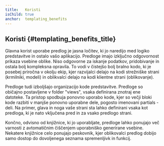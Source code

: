 ```yaml
---
title:   Koristi
isChild: true
anchor:  templating_benefits
---
```


## Koristi {#templating_benefits_title}

Glavna korist uporabe predlog je jasna ločitev, ki jo naredijo med logiko predstavitve in ostalo
vašo aplikacijo. Predloge imajo izključno odgovornost prikaza vsebine oblike. Niso odgovorne za
iskanje podatkov, pridobivanje in ostala bolj kompleksna opravila. To vodi v čistejšo bolj bralno kodo, ki je posebej
priročna v okolju ekip, kjer razvijalci delajo na kodi strežniške strani (krmilniki, modeli) in oblikvalci delajo
na kodi klientne strani (oblikovanje).

Predloge tudi izboljšajo organizacijo kode predstavitve. Predloge so običajno postavljene v folder "views", vsaka
definirana znotraj ene datoteke. Ta pristop spodbuja ponovno uporabo kode, kjer so večji bloki kode razbiti v manjše
ponovno uporabne dele, pogosto imenovani partials - deli. Na primer, glava in noga vaše strani sta lahko definirani vsaka kot predloga,
ki je nato vključena pred in za vsako predlogo strani.

Končno, odvisno od knjižnice, ki jo uporabljate, predloge lahko ponujajo več varnosti z avtomatičnim čiščenjem uporabniško generirane
vsebine. Nekatere knjižnice celo ponujajo peskovnik, kjer oblikovalci predlog dobijo samo dostop do dovoljenega seznama
spremenljivk in funkcij.
